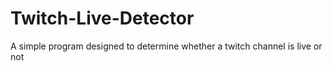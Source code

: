 # Twitch-Live-Detector
A simple program designed to determine whether a twitch channel is live or not
